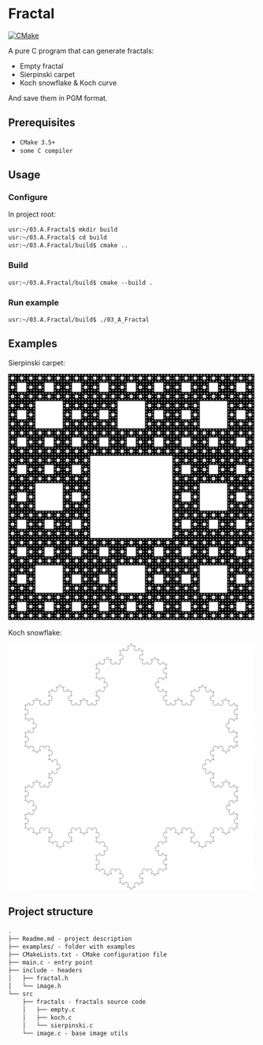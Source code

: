 # Fractal

[![CMake](https://github.com/kolbacer/MSDTT/actions/workflows/cmake.yml/badge.svg)](https://github.com/kolbacer/MSDTT/actions/workflows/cmake.yml)

A pure C program that can generate fractals:
- Empty fractal
- Sierpinski carpet
- Koch snowflake & Koch curve

And save them in PGM format.

## Prerequisites
- `CMake 3.5+`
- `some C compiler`

## Usage
### Configure
In project root:
```console
usr:~/03.A.Fractal$ mkdir build
usr:~/03.A.Fractal$ cd build
usr:~/03.A.Fractal/build$ cmake ..
```
### Build
```console
usr:~/03.A.Fractal/build$ cmake --build .
```
### Run example
```console
usr:~/03.A.Fractal/build$ ./03_A_Fractal
```
## Examples
Sierpinski carpet:

<img src="examples/sierpinski_500x500_5.png" alt="sierpinski" width="500"/>

Koch snowflake:

<img src="examples/koch_1200x1200_5.png" alt="koch" width="500"/>

## Project structure
```
.
├── Readme.md - project description
├── examples/ - folder with examples
├── CMakeLists.txt - CMake configuration file
├── main.c - entry point
├── include - headers
│   ├── fractal.h
│   └── image.h
└── src
    ├── fractals - fractals source code
    │   ├── empty.c
    │   ├── koch.c
    │   └── sierpinski.c
    └── image.c - base image utils
```
